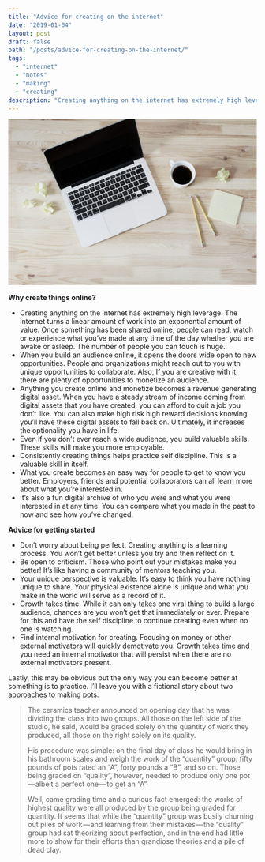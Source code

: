 ```yaml
---
title: "Advice for creating on the internet"
date: "2019-01-04"
layout: post
draft: false
path: "/posts/advice-for-creating-on-the-internet/"
tags:
  - "internet"
  - "notes"
  - "making"
  - "creating"
description: "Creating anything on the internet has extremely high leverage. The internet turns a linear amount of work into an exponential amount of value."
---
```


![](lauren-mancke-60627-unsplash-1024x681.jpg)

**Why create things online?**

- Creating anything on the internet has extremely high leverage. The internet turns a linear amount of work into an exponential amount of value. Once something has been shared online, people can read, watch or experience what you’ve made at any time of the day whether you are awake or asleep. The number of people you can touch is huge.
- When you build an audience online, it opens the doors wide open to new opportunities. People and organizations might reach out to you with unique opportunities to collaborate. Also, If you are creative with it, there are plenty of opportunities to monetize an audience.
- Anything you create online and monetize becomes a revenue generating digital asset. When you have a steady stream of income coming from digital assets that you have created, you can afford to quit a job you don’t like. You can also make high risk high reward decisions knowing you’ll have these digital assets to fall back on. Ultimately, it increases the optionality you have in life.
- Even if you don’t ever reach a wide audience, you build valuable skills. These skills will make you more employable.
- Consistently creating things helps practice self discipline. This is a valuable skill in itself.
- What you create becomes an easy way for people to get to know you better. Employers, friends and potential collaborators can all learn more about what you’re interested in. 
- It’s also a fun digital archive of who you were and what you were interested in at any time. You can compare what you made in the past to now and see how you’ve changed.

**Advice for getting started**

- Don’t worry about being perfect. Creating anything is a learning process. You won’t get better unless you try and then reflect on it.
- Be open to criticism. Those who point out your mistakes make you better! It’s like having a community of mentors teaching you.
- Your unique perspective is valuable. It’s easy to think you have nothing unique to share. Your physical existence alone is unique and what you make in the world will serve as a record of it.
- Growth takes time. While it can only takes one viral thing to build a large audience, chances are you won’t get that immediately or ever. Prepare for this and have the self discipline to continue creating even when no one is watching. 
- Find internal motivation for creating. Focusing on money or other external motivators will quickly demotivate you. Growth takes time and you need an internal motivator that will persist when there are no external motivators present.

Lastly, this may be obvious but the only way you can become better at something is to practice. I’ll leave you with a fictional story about two approaches to making pots.

> The ceramics teacher announced on opening day that he was dividing the class into two groups. All those on the left side of the studio, he said, would be graded solely on the quantity of work they produced, all those on the right solely on its quality.
> 
> His procedure was simple: on the final day of class he would bring in his bathroom scales and weigh the work of the “quantity” group: fifty pounds of pots rated an “A”, forty pounds a “B”, and so on. Those being graded on “quality”, however, needed to produce only one pot — albeit a perfect one — to get an “A”.
> 
> Well, came grading time and a curious fact emerged: the works of highest quality were all produced by the group being graded for quantity. It seems that while the “quantity” group was busily churning out piles of work — and learning from their mistakes — the “quality” group had sat theorizing about perfection, and in the end had little more to show for their efforts than grandiose theories and a pile of dead clay.
